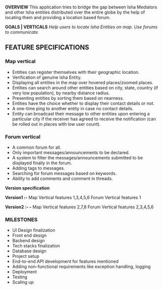 **OVERVIEW**
This application tries to bridge the gap between Isha Mediators and other Isha entities distributed over the entire globe by the help of locating them and providing a location based forum.

**GOALS | VERTICALS**
_Help users to locate Isha Entities on map. 
Use forums to communicate._


## FEATURE SPECIFICATIONS

### Map vertical
- Entities can register themselves with their geographic location.  
- Verification of genuine Isha Entity.  
- Displaying all entities in the map over hovered places/zoomed places.  
- Entities can search around other entities based on city, state, country (if very low population), by nearby distance radius.  
- Presenting entities by sorting them based on nearness.  
- Entities have the choice whether to display their contact details or not.  
- A one-time ping to another entity in case no contact details.  
- Entity can broadcast their message to other entities upon entering a particular city if the receiver has agreed to receive the notification (can be rolled out in places with low user count).  

### Forum vertical
- A common forum for all.  
- Only important messages/announcements to be declared.  
- A system to filter the messages/announcements submitted to be displayed finally in the forum.  
- Adding tags to messages.  
- Searching for forum messages based on keywords.  
- Ability to add comments and comment in threads.



**Version specification**

**Version1 :-** 
Map Vertical features 1,3,4,5,6
Forum Vertical features 1

**Version2 :- -**
Map Vertical features 2,7,8
Forum Vertical features 2,3,4,5,6


### MILESTONES
- UI Design finalization  
- Front end design  
- Backend design  
- Tech stacks finalization  
- Database design  
- Project setup  
- End-to-end API development for features mentioned  
- Adding non-functional requirements like exception handling, logging  
- Deployment  
- Testing  
- Scaling up

